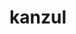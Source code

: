 # kanzul

<!--  Registration form: https://forms.gle/Ks4qBup9LbP8zYvUA
Website: www.kanzulkitab.com
Facebook: http://fb.com/kanzulkitab
Instagram: http://instagram.com/kanzulkitab
Twitter: http://twitter.com/kanzkitab
Telegram: https://t.me/kanzulkitab
Linkedin: https://www.linkedin.com/company/kanzulkitab
Youtube: https://youtube.com/channel/UCbKEaD1OprsSaj0ms4IT2Ww
-->